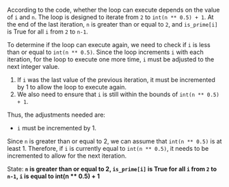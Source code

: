 According to the code, whether the loop can execute depends on the value of `i` and `n`. The loop is designed to iterate from `2` to `int(n ** 0.5) + 1`. At the end of the last iteration, `n` is greater than or equal to `2`, and `is_prime[i]` is True for all `i` from `2` to `n-1`. 

To determine if the loop can execute again, we need to check if `i` is less than or equal to `int(n ** 0.5)`. Since the loop increments `i` with each iteration, for the loop to execute one more time, `i` must be adjusted to the next integer value.

1. If `i` was the last value of the previous iteration, it must be incremented by 1 to allow the loop to execute again.
2. We also need to ensure that `i` is still within the bounds of `int(n ** 0.5) + 1`.

Thus, the adjustments needed are:
- `i` must be incremented by 1.

Since `n` is greater than or equal to 2, we can assume that `int(n ** 0.5)` is at least 1. Therefore, if `i` is currently equal to `int(n ** 0.5)`, it needs to be incremented to allow for the next iteration.

State: **`n` is greater than or equal to 2, `is_prime[i]` is True for all `i` from `2` to `n-1`, `i` is equal to int(n ** 0.5) + 1**
